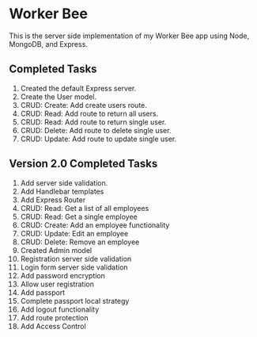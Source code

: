 # Worker Bee

This is the server side implementation of my Worker Bee app using Node, MongoDB, and Express.

## Completed Tasks

1. Created the default Express server.
2. Create the User model.
3. CRUD: Create: Add create users route.
4. CRUD: Read: Add route to return all users.
5. CRUD: Read: Add route to return single user.
6. CRUD: Delete: Add route to delete single user.
7. CRUD: Update: Add route to update single user.

## Version 2.0 Completed Tasks

1. Add server side validation.
2. Add Handlebar templates
3. Add Express Router
4. CRUD: Read: Get a list of all employees
5. CRUD: Read: Get a single employee
6. CRUD: Create: Add an employee functionality
7. CRUD: Update: Edit an employee
8. CRUD: Delete: Remove an employee
9. Created Admin model
10. Registration server side validation
11. Login form server side validation
12. Add password encryption
13. Allow user registration
14. Add passport
15. Complete passport local strategy
16. Add logout functionality
17. Add route protection
18. Add Access Control
